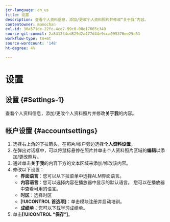 ```yaml
---
jcr-language: en_us
title: 设置
description: 查看个人资料信息，添加/更改个人资料照片并修改“关于我”内容。
contentowner: manochan
exl-id: 30a571de-22fc-4ce7-99c0-08e17665c340
source-git-commit: 2a841234cd829d2a477d44e9cca095370ee25e51
workflow-type: tm+mt
source-wordcount: '148'
ht-degree: 4%

---
```


# 设置

## 设置 {#Settings-1}

查看个人资料信息，添加/更改个人资料照片并修改&#x200B;**关于我**&#x200B;的内容。

## 帐户设置 {#accountsettings}

1. 选择右上角的下拉箭头，在照片/帐户旁边选择&#x200B;**个人资料设置**。
1. 在弹出对话框中，可以将鼠标悬停在照片并单击个人资料照片区域的&#x200B;**编辑**&#x200B;以添加/更改照片。
1. 通过单击&#x200B;**关于我**&#x200B;的内容下方的文本区域来添加/修改该内容。
1. 修改以下设置：
   * **界面语言**：您可以从下拉菜单中选择ALM界面语言。
   * **内容语言**：您可以选择内容在播放器中显示的默认语言。 您可以在播放器中查看可用的语言。
   * **时区**：选择时区
   * **[!UICONTROL 首选项]**：单击模块注册并启动培训。
   * **成绩单**：您可以下载学习成绩单。
1. 单击&#x200B;**[!UICONTROL “保存”]**。
